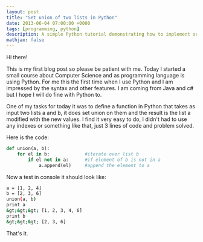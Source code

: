 ```yaml
---
layout: post
title: "Set union of two lists in Python"
date: 2013-06-04 07:00:00 +0000
tags: [programming, python]
description: A simple Python tutorial demonstrating how to implement set union functionality between two lists, combining unique elements from both lists into a single modified list using basic iteration and conditional logic.
mathjax: false
---
```


Hi there!

This is my first blog post so please be patient with me. Today I started a small course about Computer Science and as programming language is using Python. For me this the first time when I use Python and I am impressed by the syntax and other features. I am coming from Java and c# but I hope I will do fine with Python to.

One of my tasks for today it was to define a function in Python that takes as input two lists a and b, it does set union on them and the result is the list a modified with the new values. I find it very easy to do, I didn't had to use any indexes or something like that, just 3 lines of code and problem solved.

Here is the code:

```python
def union(a, b):
    for el in b:             #iterate over list b
        if el not in a:      #if element of b is not in a
            a.append(el)     #append the element to a
```

Now a test in console it should look like:

```bash
a = [1, 2, 4]
b = [2, 3, 6]
union(a, b)
print a
&gt;&gt;&gt; [1, 2, 3, 4, 6]
print b
&gt;&gt;&gt; [2, 3, 6]
```

That's it.
